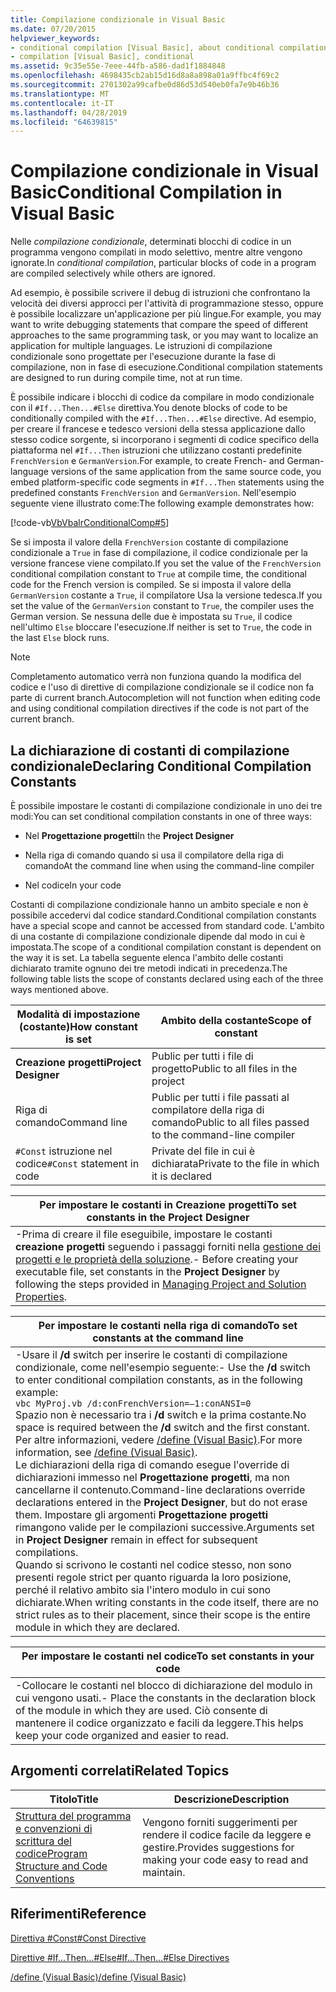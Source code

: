 ```yaml
---
title: Compilazione condizionale in Visual Basic
ms.date: 07/20/2015
helpviewer_keywords:
- conditional compilation [Visual Basic], about conditional compilation
- compilation [Visual Basic], conditional
ms.assetid: 9c35e55e-7eee-44fb-a586-dad1f1884848
ms.openlocfilehash: 4698435cb2ab15d16d8a8a898a01a9ffbc4f69c2
ms.sourcegitcommit: 2701302a99cafbe0d86d53d540eb0fa7e9b46b36
ms.translationtype: MT
ms.contentlocale: it-IT
ms.lasthandoff: 04/28/2019
ms.locfileid: "64639815"
---
```

# <a name="conditional-compilation-in-visual-basic"></a><span data-ttu-id="d3cb7-102">Compilazione condizionale in Visual Basic</span><span class="sxs-lookup"><span data-stu-id="d3cb7-102">Conditional Compilation in Visual Basic</span></span>
<span data-ttu-id="d3cb7-103">Nelle *compilazione condizionale*, determinati blocchi di codice in un programma vengono compilati in modo selettivo, mentre altre vengono ignorate.</span><span class="sxs-lookup"><span data-stu-id="d3cb7-103">In *conditional compilation*, particular blocks of code in a program are compiled selectively while others are ignored.</span></span>  
  
 <span data-ttu-id="d3cb7-104">Ad esempio, è possibile scrivere il debug di istruzioni che confrontano la velocità dei diversi approcci per l'attività di programmazione stesso, oppure è possibile localizzare un'applicazione per più lingue.</span><span class="sxs-lookup"><span data-stu-id="d3cb7-104">For example, you may want to write debugging statements that compare the speed of different approaches to the same programming task, or you may want to localize an application for multiple languages.</span></span> <span data-ttu-id="d3cb7-105">Le istruzioni di compilazione condizionale sono progettate per l'esecuzione durante la fase di compilazione, non in fase di esecuzione.</span><span class="sxs-lookup"><span data-stu-id="d3cb7-105">Conditional compilation statements are designed to run during compile time, not at run time.</span></span>  
  
 <span data-ttu-id="d3cb7-106">È possibile indicare i blocchi di codice da compilare in modo condizionale con il `#If...Then...#Else` direttiva.</span><span class="sxs-lookup"><span data-stu-id="d3cb7-106">You denote blocks of code to be conditionally compiled with the `#If...Then...#Else` directive.</span></span> <span data-ttu-id="d3cb7-107">Ad esempio, per creare il francese e tedesco versioni della stessa applicazione dallo stesso codice sorgente, si incorporano i segmenti di codice specifico della piattaforma nel `#If...Then` istruzioni che utilizzano costanti predefinite `FrenchVersion` e `GermanVersion`.</span><span class="sxs-lookup"><span data-stu-id="d3cb7-107">For example, to create French- and German-language versions of the same application from the same source code, you embed platform-specific code segments in `#If...Then` statements using the predefined constants `FrenchVersion` and `GermanVersion`.</span></span> <span data-ttu-id="d3cb7-108">Nell'esempio seguente viene illustrato come:</span><span class="sxs-lookup"><span data-stu-id="d3cb7-108">The following example demonstrates how:</span></span>  
  
 [!code-vb[VbVbalrConditionalComp#5](~/samples/snippets/visualbasic/VS_Snippets_VBCSharp/VbVbalrConditionalComp/VB/Class1.vb#5)]  
  
 <span data-ttu-id="d3cb7-109">Se si imposta il valore della `FrenchVersion` costante di compilazione condizionale a `True` in fase di compilazione, il codice condizionale per la versione francese viene compilato.</span><span class="sxs-lookup"><span data-stu-id="d3cb7-109">If you set the value of the `FrenchVersion` conditional compilation constant to `True` at compile time, the conditional code for the French version is compiled.</span></span> <span data-ttu-id="d3cb7-110">Se si imposta il valore della `GermanVersion` costante a `True`, il compilatore Usa la versione tedesca.</span><span class="sxs-lookup"><span data-stu-id="d3cb7-110">If you set the value of the `GermanVersion` constant to `True`, the compiler uses the German version.</span></span> <span data-ttu-id="d3cb7-111">Se nessuna delle due è impostata su `True`, il codice nell'ultimo `Else` bloccare l'esecuzione.</span><span class="sxs-lookup"><span data-stu-id="d3cb7-111">If neither is set to `True`, the code in the last `Else` block runs.</span></span>  
  
> [!NOTE]
>  <span data-ttu-id="d3cb7-112">Completamento automatico verrà non funziona quando la modifica del codice e l'uso di direttive di compilazione condizionale se il codice non fa parte di current branch.</span><span class="sxs-lookup"><span data-stu-id="d3cb7-112">Autocompletion will not function when editing code and using conditional compilation directives if the code is not part of the current branch.</span></span>  
  
## <a name="declaring-conditional-compilation-constants"></a><span data-ttu-id="d3cb7-113">La dichiarazione di costanti di compilazione condizionale</span><span class="sxs-lookup"><span data-stu-id="d3cb7-113">Declaring Conditional Compilation Constants</span></span>  
 <span data-ttu-id="d3cb7-114">È possibile impostare le costanti di compilazione condizionale in uno dei tre modi:</span><span class="sxs-lookup"><span data-stu-id="d3cb7-114">You can set conditional compilation constants in one of three ways:</span></span>  
  
- <span data-ttu-id="d3cb7-115">Nel **Progettazione progetti**</span><span class="sxs-lookup"><span data-stu-id="d3cb7-115">In the **Project Designer**</span></span>  
  
- <span data-ttu-id="d3cb7-116">Nella riga di comando quando si usa il compilatore della riga di comando</span><span class="sxs-lookup"><span data-stu-id="d3cb7-116">At the command line when using the command-line compiler</span></span>  
  
- <span data-ttu-id="d3cb7-117">Nel codice</span><span class="sxs-lookup"><span data-stu-id="d3cb7-117">In your code</span></span>  
  
 <span data-ttu-id="d3cb7-118">Costanti di compilazione condizionale hanno un ambito speciale e non è possibile accedervi dal codice standard.</span><span class="sxs-lookup"><span data-stu-id="d3cb7-118">Conditional compilation constants have a special scope and cannot be accessed from standard code.</span></span> <span data-ttu-id="d3cb7-119">L'ambito di una costante di compilazione condizionale dipende dal modo in cui è impostata.</span><span class="sxs-lookup"><span data-stu-id="d3cb7-119">The scope of a conditional compilation constant is dependent on the way it is set.</span></span> <span data-ttu-id="d3cb7-120">La tabella seguente elenca l'ambito delle costanti dichiarato tramite ognuno dei tre metodi indicati in precedenza.</span><span class="sxs-lookup"><span data-stu-id="d3cb7-120">The following table lists the scope of constants declared using each of the three ways mentioned above.</span></span>  
  
|<span data-ttu-id="d3cb7-121">Modalità di impostazione (costante)</span><span class="sxs-lookup"><span data-stu-id="d3cb7-121">How constant is set</span></span>|<span data-ttu-id="d3cb7-122">Ambito della costante</span><span class="sxs-lookup"><span data-stu-id="d3cb7-122">Scope of constant</span></span>|  
|---|---|  
|<span data-ttu-id="d3cb7-123">**Creazione progetti**</span><span class="sxs-lookup"><span data-stu-id="d3cb7-123">**Project Designer**</span></span>|<span data-ttu-id="d3cb7-124">Public per tutti i file di progetto</span><span class="sxs-lookup"><span data-stu-id="d3cb7-124">Public to all files in the project</span></span>|  
|<span data-ttu-id="d3cb7-125">Riga di comando</span><span class="sxs-lookup"><span data-stu-id="d3cb7-125">Command line</span></span>|<span data-ttu-id="d3cb7-126">Public per tutti i file passati al compilatore della riga di comando</span><span class="sxs-lookup"><span data-stu-id="d3cb7-126">Public to all files passed to the command-line compiler</span></span>|  
|<span data-ttu-id="d3cb7-127">`#Const` istruzione nel codice</span><span class="sxs-lookup"><span data-stu-id="d3cb7-127">`#Const` statement in code</span></span>|<span data-ttu-id="d3cb7-128">Private del file in cui è dichiarata</span><span class="sxs-lookup"><span data-stu-id="d3cb7-128">Private to the file in which it is declared</span></span>|  
  
|<span data-ttu-id="d3cb7-129">Per impostare le costanti in Creazione progetti</span><span class="sxs-lookup"><span data-stu-id="d3cb7-129">To set constants in the Project Designer</span></span>|  
|---|  
|<span data-ttu-id="d3cb7-130">-Prima di creare il file eseguibile, impostare le costanti **creazione progetti** seguendo i passaggi forniti nella [gestione dei progetti e le proprietà della soluzione](/visualstudio/ide/managing-project-and-solution-properties).</span><span class="sxs-lookup"><span data-stu-id="d3cb7-130">-   Before creating your executable file, set constants in the **Project Designer** by following the steps provided in [Managing Project and Solution Properties](/visualstudio/ide/managing-project-and-solution-properties).</span></span>|  
  
|<span data-ttu-id="d3cb7-131">Per impostare le costanti nella riga di comando</span><span class="sxs-lookup"><span data-stu-id="d3cb7-131">To set constants at the command line</span></span>|  
|---|  
|<span data-ttu-id="d3cb7-132">-Usare il **/d** switch per inserire le costanti di compilazione condizionale, come nell'esempio seguente:</span><span class="sxs-lookup"><span data-stu-id="d3cb7-132">-   Use the **/d** switch to enter conditional compilation constants, as in the following example:</span></span><br />     `vbc MyProj.vb /d:conFrenchVersion=–1:conANSI=0`<br />     <span data-ttu-id="d3cb7-133">Spazio non è necessario tra i **/d** switch e la prima costante.</span><span class="sxs-lookup"><span data-stu-id="d3cb7-133">No space is required between the **/d** switch and the first constant.</span></span> <span data-ttu-id="d3cb7-134">Per altre informazioni, vedere [/define (Visual Basic)](../../../visual-basic/reference/command-line-compiler/define.md).</span><span class="sxs-lookup"><span data-stu-id="d3cb7-134">For more information, see [/define (Visual Basic)](../../../visual-basic/reference/command-line-compiler/define.md).</span></span><br />     <span data-ttu-id="d3cb7-135">Le dichiarazioni della riga di comando esegue l'override di dichiarazioni immesso nel **Progettazione progetti**, ma non cancellarne il contenuto.</span><span class="sxs-lookup"><span data-stu-id="d3cb7-135">Command-line declarations override declarations entered in the **Project Designer**, but do not erase them.</span></span> <span data-ttu-id="d3cb7-136">Impostare gli argomenti **Progettazione progetti** rimangono valide per le compilazioni successive.</span><span class="sxs-lookup"><span data-stu-id="d3cb7-136">Arguments set in **Project Designer** remain in effect for subsequent compilations.</span></span><br />     <span data-ttu-id="d3cb7-137">Quando si scrivono le costanti nel codice stesso, non sono presenti regole strict per quanto riguarda la loro posizione, perché il relativo ambito sia l'intero modulo in cui sono dichiarate.</span><span class="sxs-lookup"><span data-stu-id="d3cb7-137">When writing constants in the code itself, there are no strict rules as to their placement, since their scope is the entire module in which they are declared.</span></span>|  
  
|<span data-ttu-id="d3cb7-138">Per impostare le costanti nel codice</span><span class="sxs-lookup"><span data-stu-id="d3cb7-138">To set constants in your code</span></span>|  
|---|  
|<span data-ttu-id="d3cb7-139">-Collocare le costanti nel blocco di dichiarazione del modulo in cui vengono usati.</span><span class="sxs-lookup"><span data-stu-id="d3cb7-139">-   Place the constants in the declaration block of the module in which they are used.</span></span> <span data-ttu-id="d3cb7-140">Ciò consente di mantenere il codice organizzato e facili da leggere.</span><span class="sxs-lookup"><span data-stu-id="d3cb7-140">This helps keep your code organized and easier to read.</span></span>|  
  
## <a name="related-topics"></a><span data-ttu-id="d3cb7-141">Argomenti correlati</span><span class="sxs-lookup"><span data-stu-id="d3cb7-141">Related Topics</span></span>  
  
|<span data-ttu-id="d3cb7-142">Titolo</span><span class="sxs-lookup"><span data-stu-id="d3cb7-142">Title</span></span>|<span data-ttu-id="d3cb7-143">Descrizione</span><span class="sxs-lookup"><span data-stu-id="d3cb7-143">Description</span></span>|  
|---|---|  
|[<span data-ttu-id="d3cb7-144">Struttura del programma e convenzioni di scrittura del codice</span><span class="sxs-lookup"><span data-stu-id="d3cb7-144">Program Structure and Code Conventions</span></span>](../../../visual-basic/programming-guide/program-structure/program-structure-and-code-conventions.md)|<span data-ttu-id="d3cb7-145">Vengono forniti suggerimenti per rendere il codice facile da leggere e gestire.</span><span class="sxs-lookup"><span data-stu-id="d3cb7-145">Provides suggestions for making your code easy to read and maintain.</span></span>|  
  
## <a name="reference"></a><span data-ttu-id="d3cb7-146">Riferimenti</span><span class="sxs-lookup"><span data-stu-id="d3cb7-146">Reference</span></span>  
 [<span data-ttu-id="d3cb7-147">Direttiva #Const</span><span class="sxs-lookup"><span data-stu-id="d3cb7-147">#Const Directive</span></span>](../../../visual-basic/language-reference/directives/const-directive.md)  
  
 [<span data-ttu-id="d3cb7-148">Direttive #If...Then...#Else</span><span class="sxs-lookup"><span data-stu-id="d3cb7-148">#If...Then...#Else Directives</span></span>](../../../visual-basic/language-reference/directives/if-then-else-directives.md)  
  
 [<span data-ttu-id="d3cb7-149">/define (Visual Basic)</span><span class="sxs-lookup"><span data-stu-id="d3cb7-149">/define (Visual Basic)</span></span>](../../../visual-basic/reference/command-line-compiler/define.md)
